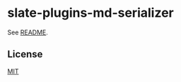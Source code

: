 # slate-plugins-md-serializer

See [README](https://github.com/udecode/slate-plugins).

## License

[MIT](../../LICENSE)
